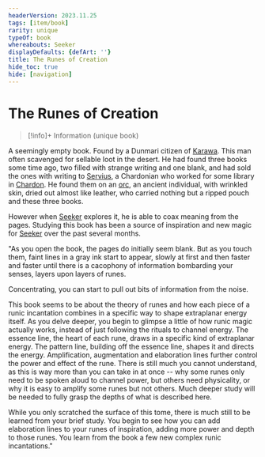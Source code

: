 ```yaml
---
headerVersion: 2023.11.25
tags: [item/book]
rarity: unique
typeOf: book
whereabouts: Seeker
displayDefaults: {defArt: ''}
title: The Runes of Creation
hide_toc: true
hide: [navigation]
---
```

# The Runes of Creation
>[!info]+ Information
> (unique book)
> 
>> 

A seemingly empty book. Found by a Dunmari citizen of [Karawa](<../../gazetteer/greater-dunmar/realms/dunmar/eastern-dunmar/karawa.md>). This man often scavenged for sellable loot in the desert. He had found three books some time ago, two filled with strange writing and one blank, and had sold the ones with writing to [Servius](<../../people/chardonians/servius.md>), a Chardonian who worked for some library in [Chardon](<../../gazetteer/west-coast/chardonian-empire/chardon/chardon.md>). He found them on an [orc](<../../species/children-of-the-embodied-gods/orcs/orcs.md>), an ancient individual, with wrinkled skin, dried out almost like leather, who carried nothing but a ripped pouch and these three books. 

However when [Seeker](<../../people/pcs/dunmar-fellowship/seeker.md>) explores it, he is able to coax meaning from the pages. Studying this book has been a source of inspiration and new magic for [Seeker](<../../people/pcs/dunmar-fellowship/seeker.md>) over the past several months. 

"As you open the book, the pages do initially seem blank. But as you touch them, faint lines in a gray ink start to appear, slowly at first and then faster and faster until there is a cacophony of information bombarding your senses, layers upon layers of runes.

Concentrating, you can start to pull out bits of information from the noise.

This book seems to be about the theory of runes and how each piece of a runic incantation combines in a specific way to shape extraplanar energy itself. As you delve deeper, you begin to glimpse a little of how runic magic actually works, instead of just following the rituals to channel energy. The essence line, the heart of each rune, draws in a specific kind of extraplanar energy. The pattern line, building off the essence line, shapes it and directs the energy. Amplification, augmentation and elaboration lines further control the power and effect of the rune. There is still much you cannot understand, as this is way more than you can take in at once -- why some runes only need to be spoken aloud to channel power, but others need physicality, or why it is easy to amplify some runes but not others. Much deeper study will be needed to fully grasp the depths of what is described here.

While you only scratched the surface of this tome, there is much still to be learned from your brief study. You begin to see how you can add elaboration lines to your runes of inspiration, adding more power and depth to those runes. You learn from the book a few new complex runic incantations."

